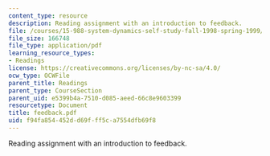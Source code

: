```yaml
---
content_type: resource
description: Reading assignment with an introduction to feedback.
file: /courses/15-988-system-dynamics-self-study-fall-1998-spring-1999/f94fa854452dd69fff5ca7554dfb69f8_feedback.pdf
file_size: 166748
file_type: application/pdf
learning_resource_types:
- Readings
license: https://creativecommons.org/licenses/by-nc-sa/4.0/
ocw_type: OCWFile
parent_title: Readings
parent_type: CourseSection
parent_uid: e5399b4a-7510-d085-aeed-66c8e9603399
resourcetype: Document
title: feedback.pdf
uid: f94fa854-452d-d69f-ff5c-a7554dfb69f8
---
```

Reading assignment with an introduction to feedback.